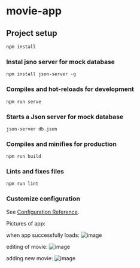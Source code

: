 # movie-app

## Project setup
```
npm install
```

### Instal jsno server for mock database
```
npm install json-server -g
```

### Compiles and hot-reloads for development
```
npm run serve
```

### Starts a Json server for mock database
```
json-server db.json
```

### Compiles and minifies for production
```
npm run build
```

### Lints and fixes files
```
npm run lint
```

### Customize configuration
See [Configuration Reference](https://cli.vuejs.org/config/).

Pictures of app:

when app successfully loads:
![image](https://user-images.githubusercontent.com/32029267/153559568-75395c57-ad1b-44db-a4c5-f3b2b640f44f.png)



editing of movie:
![image](https://user-images.githubusercontent.com/32029267/153559701-0c1c5b18-d8b5-49fe-9361-9400ed78267a.png)



adding new movie:
![image](https://user-images.githubusercontent.com/32029267/153559740-4eb8e7ce-5125-413b-b5be-4e1f87f694a7.png)


